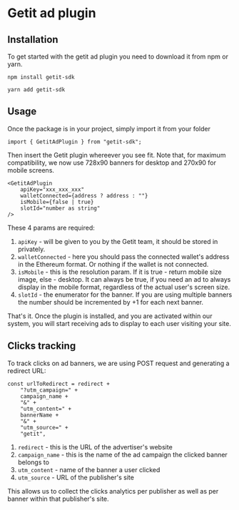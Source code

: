 # **Getit ad plugin**

## Installation

To get started with the getit ad plugin you need to download it from npm or yarn.

```
npm install getit-sdk
```

```
yarn add getit-sdk
```

## Usage

Once the package is in your project, simply import it from your folder

```
import { GetitAdPlugin } from "getit-sdk";
```

Then insert the Getit plugin whereever you see fit. Note that, for maximum compatibility, we now use 728x90 banners for desktop and 270x90 for mobile screens.

```
<GetitAdPlugin
    apiKey="xxx_xxx_xxx"
    walletConnected={address ? address : ""}
    isMobile={false | true}
    slotId="number as string"
/>
```

These 4 params are required:

1. ```apiKey``` - will be given to you by the Getit team, it should be stored in privately.
2. ```walletConnected``` - here you should pass the connected wallet's address in the Ethereum format. Or nothing if the wallet is not connected.
3. ```isMobile``` - this is the resolution param. If it is true - return mobile size image, else - desktop. It can always be true, if you need an ad to always display in the mobile format, regardless of the actual user's screen size.
4. ```slotId``` - the enumerator for the banner. If you are using multiple banners the number should be incremented by +1 for each next banner.

That's it. Once the plugin is installed, and you are activated within our system, you will start receiving ads to display to each user visiting your site.

## Clicks tracking

To track clicks on ad banners, we are using POST request and generating a redirect URL:

```
const urlToRedirect = redirect +
    "?utm_campaign=" +
    campaign_name +
    "&" +
    "utm_content=" +
    bannerName +
    "&" +
    "utm_source=" +
    "getit",
```

1. ```redirect``` - this is the URL of the advertiser's website
2. ```campaign_name``` - this is the name of the ad campaign the clicked banner belongs to
3. ```utm_content``` - name of the banner a user clicked
4. ```utm_source``` - URL of the publisher's site

This allows us to collect the clicks analytics per publisher as well as per banner within that publisher's site.
